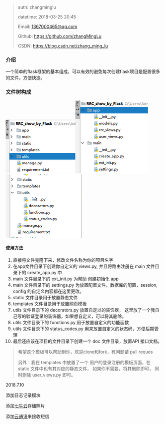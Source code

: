 >   auth: zhangminglu
>
>   datetime: 2018-03-25 20:45
>
>   Email: 1367000465@qq.com
>
>   Github: https://github.com/zhangMingLu
>
>   CSDN: https://blog.csdn.net/zhang_ming_lu



### 介绍



一个简单的flask框架的基本组成，可以有效的避免每次创建flask项目是配置很多的文件，方便快捷。



### 文件树构成

![53114032301](assets/1531140323012.png)![53114034790](assets/1531140347908.png)![53114038281](assets/1531140382811.png)





#### 使用方法

1.  直接将文件克隆下来，修改文件名称为你的项目名字
2.  在app文件目录下创建你自定义的 views.py, 并且将路由注册在 main  文件目录下的 create_app.py 中
3.  main 文件目录下的 ext_init.py 为帮助 创建初始化 app
4.  main 文件目录下的 settings.py 为放置配置文件，数据库的配置，session, config 的自定义内容都在这里更改。
5.  static 文件目录用于放置静态文件
6.  templates 文件目录用于放置网页模板
7.  utils 文件目录下的 decorators.py 放置自定以的装饰器， 这里放了一个我自己写的验证登录的装饰器，如果想自定义，可以将其删除。
8.  utils 文件目录下的 functions.py 用于放置自定义的功能函数
9.  utils 文件目录下的 status_codes.py 用来放置自定义的状态码，方便后期管理
10.  最后还应该在项目的文件目录下创建一个 doc 文件目录，放置API 接口文档。 



>   希望这个模板可以帮助到你，欢迎clone和fork，有问题请 pull reques 
>
>   另外：我在 templates 中放置了一个 用户的登录注册的模板页面，在 static 文件中也有其对应的静态文件， 如果你不需要，将其删除即可， 同时删除 user_views.py 即可。





2018.7.10 

添加日志记录模块

添加[七牛云](utils/image_storage.py)存储照片 

添加[云通讯](utils/sms.py)来接收短信
